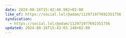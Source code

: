 ```yaml
---
date: 2024-08-16T15:42:48.982+02:00
like_of: https://social.lol/@adam/112971977692351756
syndication:
  - https://social.lol/@adam/112971977692351756
updated: 2024-08-16T15:43:03.140+02:00
---
```


